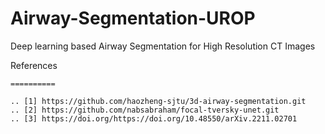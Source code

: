 # Airway-Segmentation-UROP
Deep learning based Airway Segmentation for High Resolution CT Images



References

    ==========

    .. [1] https://github.com/haozheng-sjtu/3d-airway-segmentation.git
    .. [2] https://github.com/nabsabraham/focal-tversky-unet.git
    .. [3] https://doi.org/https://doi.org/10.48550/arXiv.2211.02701
    
